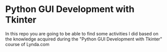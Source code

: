 # Python GUI Development with Tkinter
In this repo you are going to be able to find some activities I did based on the knowledge acquired during the "Python GUI Development with Tkinter" course of Lynda.com
